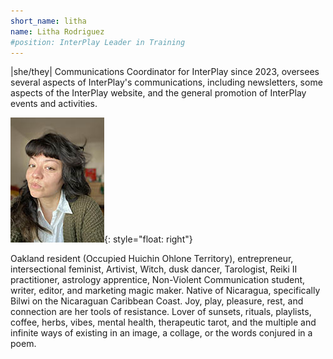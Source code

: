 ```yaml
---
short_name: litha
name: Litha Rodriguez
#position: InterPlay Leader in Training
---
```


|she/they| Communications Coordinator for InterPlay since 2023, oversees several
aspects of InterPlay's communications, including newsletters, some aspects of
the InterPlay website, and the general promotion of InterPlay events and
activities.

![Litha Rodriguez](/assets/images/KRodriguez.jpg "Litha Rodriguez"){: style="float: right"}

Oakland resident (Occupied Huichin Ohlone Territory), entrepreneur,
intersectional feminist, Artivist, Witch, dusk dancer, Tarologist, Reiki II
practitioner, astrology apprentice, Non-Violent Communication student, writer,
editor, and marketing magic maker. Native of Nicaragua, specifically Bilwi on
the Nicaraguan Caribbean Coast. Joy, play, pleasure, rest, and connection are her
tools of resistance. Lover of sunsets, rituals, playlists, coffee, herbs, vibes,
mental health, therapeutic tarot, and the multiple and infinite ways of existing
in an image, a collage, or the words conjured in a poem.

